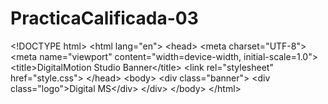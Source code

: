 # PracticaCalificada-03
&lt;!DOCTYPE html> &lt;html lang="en"> &lt;head>     &lt;meta charset="UTF-8">     &lt;meta name="viewport" content="width=device-width, initial-scale=1.0">     &lt;title>DigitalMotion Studio Banner&lt;/title>     &lt;link rel="stylesheet" href="style.css">  &lt;/head> &lt;body>     &lt;div class="banner">         &lt;div class="logo">Digital MS&lt;/div>     &lt;/div> &lt;/body> &lt;/html>

